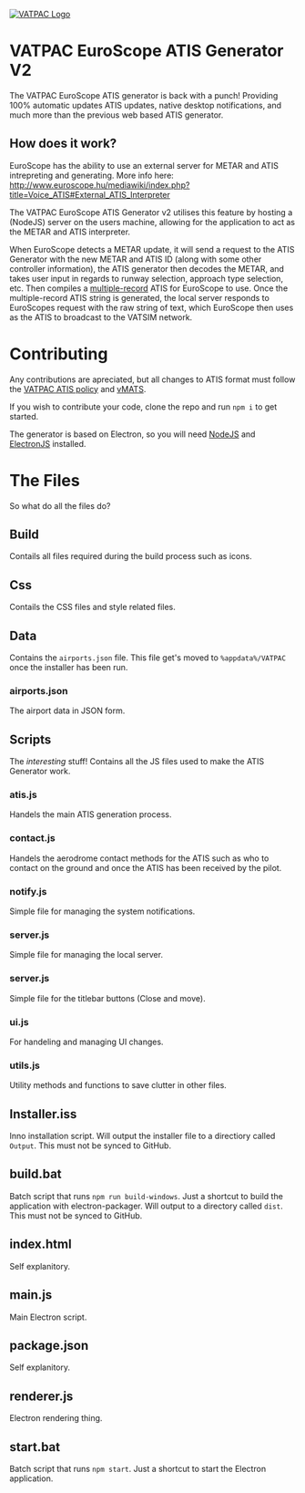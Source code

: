 [![VATPAC Logo](https://cdn.vatpac.org/images/logo_old_white.png "VATPAC Logo")](http://vatpac.org "VATPAC Logo")
# VATPAC EuroScope ATIS Generator V2
The VATPAC EuroScope ATIS generator is back with a punch! Providing 100% automatic updates ATIS updates, native desktop notifications, and much more than the previous web based ATIS generator.

## How does it work?
EuroScope has the ability to use an external server for METAR and ATIS intrepreting and generating. More info here: http://www.euroscope.hu/mediawiki/index.php?title=Voice_ATIS#External_ATIS_Interpreter

The VATPAC EuroScope ATIS Generator v2 utilises this feature by hosting a (NodeJS) server on the users machine, allowing for the application to act as the METAR and ATIS interpreter.

When EuroScope detects a METAR update, it will send a request to the ATIS Generator with the new METAR and ATIS ID (along with some other controller information), the ATIS generator then decodes the METAR, and takes user input in regards to runway selection, approach type selection, etc. Then compiles a [multiple-record](http://www.euroscope.hu/mediawiki/index.php?title=Voice_ATIS#Multiple-Recording_Mode "multiple-record") ATIS for EuroScope to use. Once the multiple-record ATIS string is generated, the local server responds to EuroScopes request with the raw string of text, which EuroScope then uses as the ATIS to broadcast to the VATSIM network.

# Contributing
Any contributions are apreciated, but all changes to ATIS format must follow the [VATPAC ATIS policy](https://operations.vatpac.org/documents/policy/Controller%20Information%20and%20ATIS%20Policy.pdf "VATPAC ATIS policy") and [vMATS](https://drive.google.com/file/d/0B_Du2RaHQXG6cTE0aDlZeHBWUWM/view "vMATS").

If you wish to contribute your code, clone the repo and run `npm i` to get started.

The generator is based on Electron, so you will need [NodeJS](https://nodejs.org/en/ "NodeJS") and [ElectronJS](https://www.npmjs.com/package/electron "ElectronJS") installed.

# The Files
So what do all the files do?
## Build
Contails all files required during the build process such as icons.

## Css
Contails the CSS files and style related files.

## Data
Contains the `airports.json` file. This file get's moved to `%appdata%/VATPAC` once the installer has been run.

### airports.json
The airport data in JSON form.

## Scripts
The *interesting* stuff!
Contains all the JS files used to make the ATIS Generator work.

### atis.js
Handels the main ATIS generation process.

### contact.js
Handels the aerodrome contact methods for the ATIS such as who to contact on the ground and once the ATIS has been received by the pilot.

### notify.js
Simple file for managing the system notifications.

### server.js
Simple file for managing the local server.

### server.js
Simple file for the titlebar buttons (Close and move).

### ui.js
For handeling and managing UI changes.

### utils.js
Utility methods and functions to save clutter in other files.


## Installer.iss
Inno installation script. Will output the installer file to a directiory called `Output`.
This must not be synced to GitHub.

## build.bat
Batch script that runs `npm run build-windows`.
Just a shortcut to build the application with electron-packager.
Will output to a directory called `dist`.
This must not be synced to GitHub.

## index.html
Self explanitory.

## main.js
Main Electron script.

## package.json
Self explanitory.

## renderer.js
Electron rendering thing.

## start.bat
Batch script that runs `npm start`.
Just a shortcut to start the Electron application.
